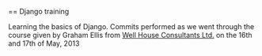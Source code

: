 == Django training

Learning the basics of Django. Commits performed as we went through the course given by Graham Ellis from [Well House Consultants Ltd.](http://www.wellho.net/) on the 16th and 17th of May, 2013
